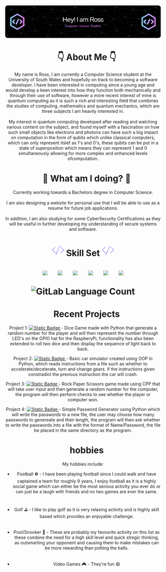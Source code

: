 ![header](./banner.png)
<div id = "toc" align = "center">
    <ul>
        <summary>
            <h1>
                👇 About Me 👇
            </h1>
        </summary>
    </ul>
        <p align = "center">
            My name is Ross, I am currently a Computer Science student at the University of South Wales and hopefully on track to becoming a software developer.
            I have been interested in computing since a young age and would develop a keen interest into how they function both mechanically and through their use of software,
            however a more recent interest of mine is quantum computing as it is such a rich and interesting field that combines the studies of computing, mathematics and quantum mechanics,
            which are three subjects I am heavily interested in.
            <br><br>
            My interest in quantum computing developed after reading and watching various content on the subject, and found myself with a fascination on how such small objects like electrons and photons
            can have such a big impact on computation in the form of qubits which unlike classical computers, which can only represent itslef as 1's and 0's, these qubits can be put in a state of superposition
            which means they can represent 1 and 0 simultaneously allowing for more complex and enhanced levels ofcomputation.
        </p>
    <h1></h1>
</div>
<div id = "toc" align = "center">
    <ul>
        <summary>
            <h1>
                🤔 What am I doing? 🤔
            </h1>
        </summary>
    </ul>
        <p align = "center">
            Currently working towards a Bachelors degree in Computer Science.
            <br></br>
            I am also designing a website for personal use that I will be able to use as a resume for future job applications.
            <br></br>
            In addition, I am also studying for some CyberSecurity Certifications as they will be useful in further developing my understanding of secure systems and software. 
        </p>
    <h1></h1>
</div>
<div id = "Skill Set" align = "center">
    <h1>
        <img src= "https://github.com/RossJSupple/RossJSupple/blob/main/code.png" width=40px/>  Skill Set  <img src= "https://github.com/RossJSupple/RossJSupple/blob/main/code.png" width=40px/>
        <p></p>
        <p align="center" margin=50px>
            <img src="https://cdn.jsdelivr.net/gh/devicons/devicon@latest/icons/cplusplus/cplusplus-original.svg" width=50px />
            &nbsp;
            &nbsp;
            <img src="https://cdn.jsdelivr.net/gh/devicons/devicon@latest/icons/python/python-original-wordmark.svg" width=50px/>
            &nbsp;
            &nbsp;
            <img src="https://cdn.jsdelivr.net/gh/devicons/devicon@latest/icons/html5/html5-original.svg" width=50px/>
            &nbsp;
            &nbsp;
            <img src="https://cdn.jsdelivr.net/gh/devicons/devicon@latest/icons/css3/css3-original.svg" width=50px/>
            &nbsp;
            &nbsp;
            <img src="https://cdn.jsdelivr.net/gh/devicons/devicon@latest/icons/bootstrap/bootstrap-original-wordmark.svg" width=50px/>
            &nbsp;
            &nbsp;
            <img src="https://cdn.jsdelivr.net/gh/devicons/devicon@latest/icons/azuresqldatabase/azuresqldatabase-original.svg" width=50px/>
        </p>
        <p>
            <img alt="GitLab Language Count" src="https://github-readme-stats.vercel.app/api/top-langs/?username=RossJSupple&theme=radical">
        </p>
    </h1> 
</div>
<div id = "toc" align = "center">
    <ul>
        <summary>
            <h1>Recent Projects</h1>
        </summary>
    </ul>
       <div id="Project1">
           <p>Project 1: 
               <a href="https://github.com/RossJSupple/RaspberryPiDiceGame/">
                   <img alt="Static Badge" src="https://img.shields.io/badge/DiceGame-%23352bf0">
               </a>
               - Dice Game made with Python that generate a random number for the player and will then represent the number through LED's on the GPIO hat for the RaspberyPi, functionality has also been extended to roll two dice and then display the sequence of light back to back.
           </p>
       </div>
    <div id="Project1">
           <p>Project 2: 
               <a href="https://github.com/RossJSupple/CarSim/">
                   <img alt="Static Badge" src="https://img.shields.io/badge/CarSim-%23fc6f03">
               </a>
               - Basic car simulator created using OOP in Python, which reads instructions from a file such as whether to accelerate/decelerate, turn and change gears. if the instructions given constradict the previous instruction the car will crash.
           </p>
    </div>
    <div id="Project1">
           <p>Project 3: 
               <a href="https://github.com/RossJSupple/RockPaperScissors/">
                   <img alt="Static Badge" src="https://img.shields.io/badge/RockPaperScissors-%23b0058e">
               </a>
               - Rock Paper Scissors game made using CPP that will take user input and then generate a random number for the computer, the program will then perform checks to see whether the player or computer won.
           </p>
    </div>
    <div id="Project1">
           <p>Project 4: 
               <a href="https://github.com/RossJSupple/PasswordGen/">
                   <img alt="Static Badge" src="https://img.shields.io/badge/PasswordGen-%23d6294e">
               </a>
               - Simple Password Generator using Python which will write the passwords to a new file, the user may choose how many passwords to genereate and their length, the program will then ask whether to write the passwords into a file with the format of Name/Password, the file be placed in the same directory as the program.
           </p>
    </div>
</div>
<h1></h1>
<div id = "Hobbies" align = "center">
    <div id="toc" align = "center">
    <ul>
        <summary>
            <h1> hobbies </h1>
        </summary>
    </ul>
        <p align = "center">
            My hobbies include:
            <ul style="list-style-type:circle text-align: center;">
                <li>Football ⚽ - I have been playing football since I could walk and have captained a team for roughly 9 years, I enjoy football as it is a highly social game which can either be the most serious activity you ever do or can just be a laugh with friends and no two games are ever the same.</li>
                <br></br>
                <li>Golf ⛳ - I like to play golf as it is very relaxing activity and is highly skill based which provides an enjoyable challenge.</li>
                <br></br>
                <li>Pool/Snooker 🎱 - These are probably my favourite activity on this list as these combine the need for a high skill level and quick stregic thinking, as outsmarting your opponent and causing                                    them to make mistakes can be more rewarding than potting the balls.</li>
                <br></br>
                <li>Video Games 🎮 - They're fun 😄</li>
                <br></br>
            </ul>
        </p>
    </div>
</div>

